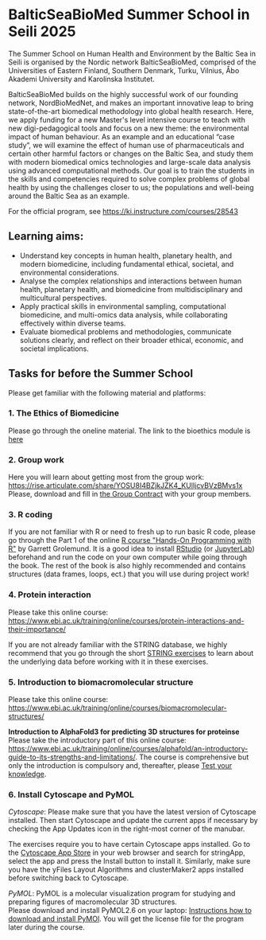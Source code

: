 # BalticSeaBioMed Summer School in Seili 2025

The Summer School on Human Health and Environment by the Baltic Sea in Seili is organised by the Nordic network BalticSeaBioMed, comprised of the Universities of Eastern Finland, Southern Denmark, Turku, Vilnius, Åbo Akademi University and Karolinska Institutet.

BalticSeaBioMed builds on the highly successful work of our founding network, NordBioMedNet, and makes an important innovative leap to bring state-of-the-art biomedical methodology into global health research. Here, we apply funding for a new Master's level intensive course to teach with new digi-pedagogical tools and focus on a new theme: the environmental impact of human behaviour. As an example and an educational “case study”, we will examine the effect of human use of pharmaceuticals and certain other harmful factors or changes on the Baltic Sea, and study them with modern biomedical omics technologies and large-scale data analysis using advanced computational methods. Our goal is to train the students in the skills and competencies required to solve complex problems of global health by using the challenges closer to us; the populations and well-being around the Baltic Sea as an example.

For the official program, see https://ki.instructure.com/courses/28543

## Learning aims:

- Understand key concepts in human health, planetary health, and modern biomedicine, including fundamental ethical, societal, and environmental considerations.
- Analyse the complex relationships and interactions between human health, planetary health, and biomedicine from multidisciplinary and multicultural perspectives.
- Apply practical skills in environmental sampling, computational biomedicine, and multi-omics data analysis, while collaborating effectively within diverse teams.
- Evaluate biomedical problems and methodologies, communicate solutions clearly, and reflect on their broader ethical, economic, and societal implications.

## Tasks for before the Summer School

Please get familiar with the following material and platforms:

### 1. The Ethics of Biomedicine
Please go through the oneline material. 
The link to the bioethics module is [here](https://ki.eu-west.catalog.canvaslms.com/browse/oer/courses/the-ethics-of-biomedicine-2025)

### 2. Group work

Here you will learn about getting most from the group work: https://rise.articulate.com/share/YOSU8I4BZjkJZK4_KUlIjcvBVzBMvs1x<br>
Please, download and fill in [the Group Contract](https://docs.google.com/document/d/1FGXvsIj3rQHaUlSEHfysecQqVYXKVVat/edit?usp=drive_link&ouid=108198762102362181813&rtpof=true&sd=true) with your group members.  

### 3. R coding

If you are not familiar with R or need to fresh up to run basic R code, please go through the Part 1 of the online [R course "Hands-On Programming with R"](https://rstudio-education.github.io/hopr/) by Garrett Grolemund. It is a good idea to install [RStudio](https://posit.co/download/rstudio-desktop/) (or [JupyterLab](https://jupyter.org)) beforehand and run the code on your own computer while going through the book. The rest of the book is also highly recommended and contains structures (data frames, loops, ect.) that you will use during project work!

### 4. Protein interaction
Please take this online course: https://www.ebi.ac.uk/training/online/courses/protein-interactions-and-their-importance/

If you are not already familiar with the STRING database, we highly recommend that you go through the short [STRING exercises](https://jensenlab.org/training/string/) to learn about the underlying data before working with it in these exercises.

### 5. Introduction to biomacromolecular structure
Please take this online course: https://www.ebi.ac.uk/training/online/courses/biomacromolecular-structures/

**Introduction to AlphaFold3 for predicting 3D structures for proteinse**<br>
Please take the introductory part of this online course: https://www.ebi.ac.uk/training/online/courses/alphafold/an-introductory-guide-to-its-strengths-and-limitations/. The course is comprehensive but only the introduction is compulsory and, thereafter, please [Test your knowledge](https://www.ebi.ac.uk/training/online/courses/alphafold/an-introductory-guide-to-its-strengths-and-limitations/test-your-knowledge/). 

### 6. Install Cytoscape and PyMOL

_Cytoscape_:
Please make sure that you have the latest version of Cytoscape installed. Then start Cytoscape and update the current apps if necessary by checking the App Updates icon in the right-most corner of the manubar.

The exercises require you to have certain Cytoscape apps installed. Go to the [Cytoscape App Store](https://apps.cytoscape.org/) in your web browser and search for stringApp, select the app and press the Install button to install it. Similarly, make sure you have the yFiles Layout Algorithms and clusterMaker2 apps installed before switching back to Cytoscape.

_PyMOL_: 
PyMOL is a molecular visualization program for studying and preparing figures of macromolecular 3D structures. <br>
Please download and install PyMOL2.6 on your laptop: [Instructions how to download and install PyMOl](https://drive.google.com/file/d/1dstgCJWxNRLcxs6P9uty7EDVVYL9a6M_/view?usp=drive_link). You will get the license file for the program later during the course.

